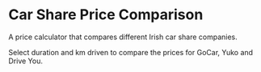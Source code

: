 # Car Share Price Comparison

A price calculator that compares different Irish car share companies. 

Select duration and km driven to compare the prices for GoCar, Yuko and Drive You.